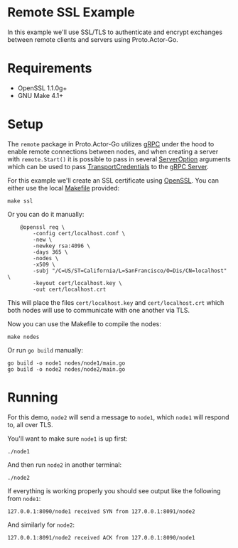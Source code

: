 # Remote SSL Example

In this example we'll use SSL/TLS to authenticate and encrypt exchanges between remote clients and servers using Proto.Actor-Go.

# Requirements

* OpenSSL 1.1.0g+
* GNU Make 4.1+

# Setup

The `remote` package in Proto.Actor-Go utilizes [gRPC][0] under the hood to enable remote connections between nodes, and when creating a server with `remote.Start()` it is possible to pass in several [ServerOption][1] arguments which can be used to pass [TransportCredentials][2] to the [gRPC Server][3].

For this example we'll create an SSL certificate using [OpenSSL][4]. You can either use the local [Makefile](https://www.gnu.org/software/make/manual/html_node/Introduction.html) provided:

```shell
make ssl
```

Or you can do it manually:

```shell
	@openssl req \
		-config cert/localhost.conf \
		-new \
		-newkey rsa:4096 \
		-days 365 \
		-nodes \
		-x509 \
		-subj "/C=US/ST=California/L=SanFrancisco/O=Dis/CN=localhost" \
		-keyout cert/localhost.key \
		-out cert/localhost.crt
```

This will place the files `cert/localhost.key` and `cert/localhost.crt` which both nodes will use to communicate with one another via TLS.

Now you can use the Makefile to compile the nodes:

```
make nodes
```

Or run `go build` manually:

```
go build -o node1 nodes/node1/main.go
go build -o node2 nodes/node2/main.go
```

# Running

For this demo, `node2` will send a message to `node1`, which `node1` will respond to, all over TLS.

You'll want to make sure `node1` is up first:

```shell
./node1
```

And then run `node2` in another terminal:

```shell
./node2
```

If everything is working properly you should see output like the following from `node1`:

```shell
127.0.0.1:8090/node1 received SYN from 127.0.0.1:8091/node2
```

And similarly for `node2`:

```shell
127.0.0.1:8091/node2 received ACK from 127.0.0.1:8090/node1
```

[0]:https://google.golang.org/grpc
[1]:https://godoc.org/google.golang.org/grpc#ServerOption
[2]:https://godoc.org/google.golang.org/grpc/credentials#TransportCredentials
[3]:https://godoc.org/google.golang.org/grpc#Server
[4]:https://www.openssl.org/
